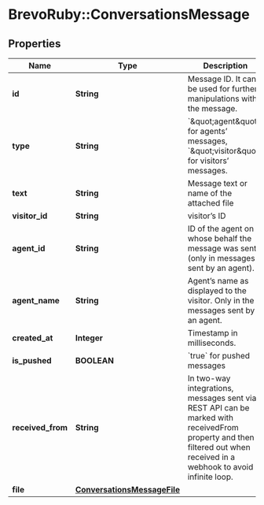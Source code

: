 # BrevoRuby::ConversationsMessage

## Properties
Name | Type | Description | Notes
------------ | ------------- | ------------- | -------------
**id** | **String** | Message ID. It can be used for further manipulations with the message. | [optional] 
**type** | **String** | &#x60;\&quot;agent\&quot;&#x60; for agents’ messages, &#x60;\&quot;visitor\&quot;&#x60; for visitors’ messages. | [optional] 
**text** | **String** | Message text or name of the attached file | [optional] 
**visitor_id** | **String** | visitor’s ID | [optional] 
**agent_id** | **String** | ID of the agent on whose behalf the message was sent (only in messages sent by an agent). | [optional] 
**agent_name** | **String** | Agent’s name as displayed to the visitor. Only in the messages sent by an agent. | [optional] 
**created_at** | **Integer** | Timestamp in milliseconds. | [optional] 
**is_pushed** | **BOOLEAN** | &#x60;true&#x60; for pushed messages | [optional] 
**received_from** | **String** | In two-way integrations, messages sent via REST API can be marked with receivedFrom property and then filtered out when received in a webhook to avoid infinite loop. | [optional] 
**file** | [**ConversationsMessageFile**](ConversationsMessageFile.md) |  | [optional] 


